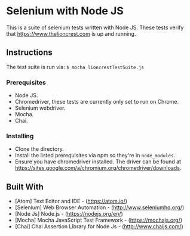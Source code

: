 # Selenium with Node JS

This is a suite of selenium tests written with Node JS. These tests verify that https://www.thelioncrest.com is up and running.

## Instructions

The test suite is run via:
`$ mocha lioncrestTestSuite.js`

### Prerequisites

* Node JS.
* Chromedriver, these tests are currently only set to run on Chrome.
* Selenium webdriver.
* Mocha.
* Chai.

### Installing

* Clone the directory.
* Install the listed prerequisites via npm so they're in `node_modules`.
* Ensure you have chromedriver installed. The driver can be found at https://sites.google.com/a/chromium.org/chromedriver/downloads.

## Built With

* [Atom] Text Editor and IDE - (https://atom.io/)
* [Selenium] Web Browser Automation - (http://www.seleniumhq.org/)
* [Node Js] Node.js - (https://nodejs.org/en/)
* [Mocha] Mocha JavaScript Test Framework - (https://mochajs.org/)
* [Chai] Chai Assertion Library for Node Js - (http://www.chaijs.com/)
